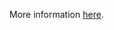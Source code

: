 More information [here](https://docs.prismacloud.io/en/enterprise-edition/policy-reference/aws-policies/aws-general-policies/bc-aws-general-101).
